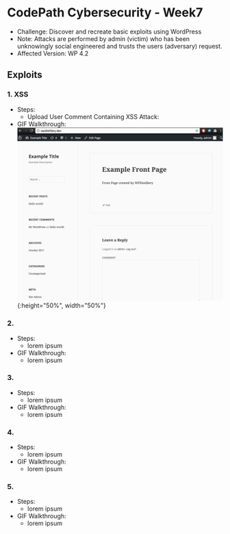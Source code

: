 # CodePath Cybersecurity - Week7
- Challenge: Discover and recreate basic exploits using WordPress
- Note: Attacks are performed by admin (victim) who has been unknowingly social engineered and trusts the users (adversary) request. 
- Affected Version: WP 4.2
## Exploits
### 1. XSS
- Steps:
  - Upload User Comment Containing XSS Attack:
- GIF Walkthrough:
![XSS1](/gifs/xss1.gif){:height="50%", width="50%"}
### 2. 
- Steps:
  - lorem ipsum
- GIF Walkthrough:
  - lorem ipsum
### 3. 
- Steps:
  - lorem ipsum
- GIF Walkthrough:
  - lorem ipsum
### 4. 
- Steps:
  - lorem ipsum
- GIF Walkthrough:
  - lorem ipsum
### 5. 
- Steps:
  - lorem ipsum
- GIF Walkthrough:
  - lorem ipsum
